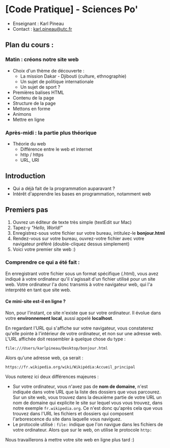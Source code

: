 # [Code Pratique] - Sciences Po'

- Enseignant : Karl Pineau
- Contact : karl.pineau@utc.fr

## Plan du cours :
### Matin : créons notre site web
- Choix d'un thème de découverte :
    - La mission Dakar - Djibouti (culture, ethnographie)
    - Un sujet de politique internationale
    - Un sujet de sport ?
- Premières balises HTML
- Contenu de la page
- Structure de la page
- Mettons en forme
- Animons
- Mettre en ligne
### Après-midi : la partie plus théorique
- Théorie du web
    - Différence entre le web et internet
    - http / https
    - URL, URI


## Introduction
- Qui a déjà fait de la programmation auparavant ?
- Intérêt d'apprendre les bases en programmation, notamment web

## Premiers pas
1. Ouvrez un éditeur de texte très simple (textEdit sur Mac)
2. Tapez-y *"Hello, World!"*
3. Enregistrez-sous votre fichier sur votre bureau, intitulez-le **bonjour.html**
4. Rendez-vous sur votre bureau, ouvrez-votre fichier avec votre navigateur préféré (double-cliquez dessus simplement)
5. Voici votre premier site web :)

### Comprendre ce qui a été fait :
En enregistrant votre fichier sous un format spécifique (.html), vous avez indiqué à votre ordinateur qu'il s'agissait 
d'un fichier utilisé pour un site web. Votre ordinateur l'a donc transmis à votre navigateur web, qui l'a interprété en 
tant que site web.

#### Ce mini-site est-il en ligne ?
Non, pour l'instant, ce site n'existe que sur votre ordinateur. Il évolue dans votre **environnement local**, aussi appelé
**localhost**.

En regardant l'URL qui s'affiche sur votre navigateur, vous constaterez qu'elle pointe à l'intérieur de votre ordinateur, 
et non sur une adresse web. L'URL affichée doit ressembler à quelque chose du type :

    file:///Users/karlpineau/Desktop/bonjour.html

Alors qu'une adresse web, ça serait :

    https://fr.wikipedia.org/wiki/Wikipédia:Accueil_principal

Vous noterez ici deux différences majeures :
- Sur votre ordinateur, vous n'avez pas de **nom de domaine**, n'est indiquée dans votre URL que la liste des dossiers 
que vous parcourez. Sur un site web, vous trouvez dans la deuxième partie de votre URL un nom de domaine qui explicite 
le site sur lequel vous vous trouvez, dans notre exemple `fr.wikipedia.org`. Ce n'est donc qu'après cela que vous trouvez 
dans l'URL les fichiers et dossiers qui composent l'arborescence du site dans laquelle vous naviguez. 
- Le protocole utilisé : `file:` indique que l'on navigue dans les fichiers de votre ordinateur. Alors que sur le web, 
on utilise le protocole `http:`
    
Nous travaillerons à mettre votre site web en ligne plus tard :)
